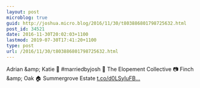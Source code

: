 ```yaml
---
layout: post
microblog: true
guid: http://joshua.micro.blog/2016/11/30/t803886801798725632.html
post_id: 34521
date: 2016-11-30T20:02:03+1100
lastmod: 2019-07-30T17:41:20+1100
type: post
url: /2016/11/30/t803886801798725632.html
---
```

Adrian &amp;amp; Katie 🎤 #marriedbyjosh 🎉 The Elopement Collective 📷 Finch &amp;amp; Oak 🏠 Summergrove Estate [t.co/d0LSyIuFB...](https://t.co/d0LSyIuFBu)
